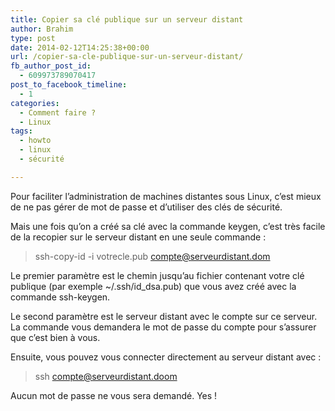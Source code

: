 ```yaml
---
title: Copier sa clé publique sur un serveur distant
author: Brahim
type: post
date: 2014-02-12T14:25:38+00:00
url: /copier-sa-cle-publique-sur-un-serveur-distant/
fb_author_post_id:
  - 609973789070417
post_to_facebook_timeline:
  - 1
categories:
  - Comment faire ?
  - Linux
tags:
  - howto
  - linux
  - sécurité

---
```

Pour faciliter l&#8217;administration de machines distantes sous Linux, c&#8217;est mieux de ne pas gérer de mot de passe et d&#8217;utiliser des clés de sécurité.

Mais une fois qu&#8217;on a créé sa clé avec la commande keygen, c&#8217;est très facile de la recopier sur le serveur distant en une seule commande :<!--more-->

> ssh-copy-id -i votrecle.pub compte@serveurdistant.dom

Le premier paramètre est le chemin jusqu&#8217;au fichier contenant votre clé publique (par exemple ~/.ssh/id_dsa.pub) que vous avez créé avec la commande ssh-keygen.

Le second paramètre est le serveur distant avec le compte sur ce serveur. La commande vous demandera le mot de passe du compte pour s&#8217;assurer que c&#8217;est bien à vous.

Ensuite, vous pouvez vous connecter directement au serveur distant avec :

> ssh compte@serveurdistant.doom

Aucun mot de passe ne vous sera demandé. Yes !